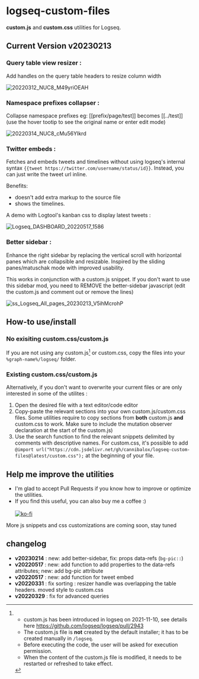 # logseq-custom-files
**custom.js** and **custom.css** utilities for Logseq.

## Current Version v20230213

### **Query table view resizer** :
Add handles on the query table headers to resize column width

![20220312_NUC8_M49yriOEAH](https://user-images.githubusercontent.com/4605693/158709862-5eb0917f-8b84-4c0b-be9e-bf84eda4e042.gif)


### **Namespace prefixes collapser** : 
Collapse namespace prefixes eg: [[prefix/page/test]] becomes [[../test]] (use the hover tootip to see the original name or enter edit mode)

![20220314_NUC8_cMu56YIkrd](https://user-images.githubusercontent.com/4605693/158709836-762e4274-6604-4df8-9d1f-3d0260c6545c.gif)


### **Twitter embeds** :
Fetches and embeds tweets and timelines without using logseq's internal syntax `{{tweet https://twitter.com/username/status/id}}`. Instead, you can just write the tweet url inline.

Benefits: 
- doesn't add extra markup to the source file 
- shows the timelines.

A demo with Logtool's kanban css to display latest tweets :

![Logseq_DASHBOARD_20220517_1586](https://user-images.githubusercontent.com/4605693/168820686-4af1e0b5-e638-4b00-ac23-0fce80427755.png)

### **Better sidebar** :
Enhance the right sidebar by replacing the vertical scroll with horizontal panes which are collapsible and resizable. Inspired by the sliding panes/matuschak mode with improved usability.

This works in conjunction with a custom.js snippet. If you don't want to use this sidebar mod, you need to REMOVE the better-sidebar javascript (edit the custom.js and comment out or remove the lines)

![ss_Logseq_All_pages_20230213_V5ihMcrohP](https://user-images.githubusercontent.com/4605693/218562643-542a8455-1845-43df-ab90-d89d87cdb5cd.gif)


## How-to use/install

### No exisiting custom.css/custom.js
If you are not using any custom.js[^1] or custom.css, copy the files into your `%graph-name%/logseq/` folder.

### Existing custom.css/custom.js
Alternatively, if you don't want to overwrite your current files or are only interested in some of the utilites : 
  1. Open the desired file with a text editor/code editor
  2. Copy-paste the relevant sections into your own custom.js/custom.css files. Some utilities require to copy sections from **both** custom.js **and** custom.css to work. Make sure to include the mutation observer declaration at the start of the custom.js)
  3. Use the search function to find the relevant snippets delimited by comments with descriptive names. For custom.css, it's possible to add `@import url("https://cdn.jsdelivr.net/gh/cannibalox/logseq-custom-files@latest/custom.css");` at the beginning of your file.

[^1]: - custom.js has been introduced in logseq on 2021-11-10, see details here https://github.com/logseq/logseq/pull/2943
    - The custom.js file is **not** created by the default installer; it has to be created manually in `/logseq`.
    - Before executing the code, the user will be asked for execution permission.
    - When the content of the custom.js file is modified, it needs to be restarted or refreshed to take effect.
    
## Help me improve the utilities

- I'm glad to accept Pull Requests if you know how to improve or optimize the utilities.
- If you find this useful, you can also buy me a coffee :) <br><br>
[![ko-fi](https://ko-fi.com/img/githubbutton_sm.svg)](https://ko-fi.com/O5O1BN89Y)

More js snippets and css customizations are coming soon, stay tuned

## changelog

- **v20230214** : new: add better-sidebar, fix: props data-refs (`bg-pic::`)
- **v20220517** : new: add function to add properties to the data-refs attributes; new: add bg-pic attribute
- **v20220517** : new: add function for tweet embed
- **v20220331** : fix sorting : resizer handle was overlapping the table headers. moved style to custom.css
- **v20220329** : fix for advanced queries
